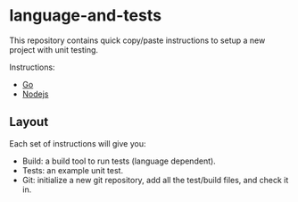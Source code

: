 language-and-tests
==================

This repository contains quick copy/paste instructions to setup a new project
with unit testing.

Instructions:
 * [Go](go/README.md)
 * [Nodejs](nodejs/README.md)

Layout
------

Each set of instructions will give you:

 * Build: a build tool to run tests (language dependent).
 * Tests: an example unit test.
 * Git: initialize a new git repository, add all the test/build files, and check it in.
